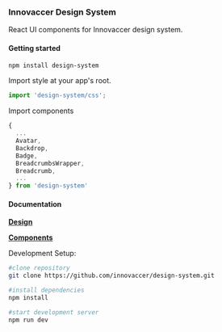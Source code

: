 ### Innovaccer Design System

React  UI components for Innovaccer design system.


#### Getting started

```bash
npm install design-system
```
Import style at your app's root.

```js
import 'design-system/css';
```

Import components 

```js
{
  ...
  Avatar,
  Backdrop,
  Badge,
  BreadcrumbsWrapper,
  Breadcrumb,
  ...
} from 'design-system'

```

#### Documentation

**[Design](http://design.innovaccer.com)**

**[Components](http://storybook.innovaccer.com)**


Development Setup:

```bash
#clone repository
git clone https://github.com/innovaccer/design-system.git

#install dependencies
npm install

#start development server
npm run dev
```
